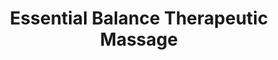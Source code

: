 ---
title: "Essential Balance Therapeutic Massage"
url: /midland/essential-balance-therapeutic-massage/
shop: massage
---